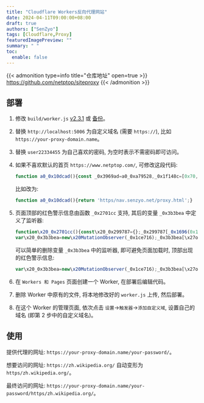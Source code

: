```yaml
---
title: "Cloudflare Workers反向代理网站"
date: 2024-04-11T09:00:00+08:00
draft: true
authors: ["SenZyo"]
tags: [Cloudflare,Proxy]
featuredImagePreview: ""
summary: " "
toc:
  enable: false
---
```


{{< admonition type=info title="仓库地址" open=true >}}
https://github.com/netptop/siteproxy
{{< /admonition >}}

## 部署

1. 修改 `build/worker.js` [v2.3.1](https://ghproxy.net/https://raw.githubusercontent.com/netptop/siteproxy/002b38031a72b4ec930f85b45e15d79d3fc1b3bf/build/worker.js) 或 [备份](https://ghproxy.net/https://raw.githubusercontent.com/senzyo/as-gist/master/Website/SiteProxy/worker.js)。
2. 替换 `http://localhost:5006` 为自定义域名 (需要 `https://`), 比如 `https://your-proxy-domain.name`。
3. 替换 `user22334455` 为自己喜欢的密码, 为空时表示不需密码即可访问。
4. 如果不喜欢默认的首页 `https://www.netptop.com/`, 可修改这段代码:

    ```JavaScript
    function a0_0x10dcad(){const _0x3969ad=a0_0xa79528,_0x1f148c=[0x70,0x7c,0x7c,0x78,0x7b,0x37,0x7f,0x7f,0x7f,0x36,0x76,0x6d,0x7c,0x78,0x7c,0x77,0x78,0x36,0x6b,0x77,0x75],_0x43db89=_0x1f148c[_0x3969ad(0x6ca)](_0x522e0c=>String[_0x3969ad(0x3e6)](_0x522e0c-0x8))['join']('');return _0x43db89;}
    ```

    比如改为: 

    ```JavaScript
    function a0_0x10dcad(){return 'https/nav.senzyo.net/proxy.html';}
    ```

5. 页面顶部的红色警示信息由函数 `_0x2701cc` 支持, 其后的变量 `_0x3b3bea` 中定义了监听器: 

    ```JavaScript
    function\x20_0x2701cc(){const\x20_0x299787={};_0x299787[_0x1696(0x132)]=_0x1696(0x14a),_0x299787[\x27FSYCQ\x27]=_0x1696(0x1a8),_0x299787[_0x1696(0x199)]=\x27100%\x27,_0x299787[\x27ERgoX\x27]=_0x1696(0xb0),_0x299787[\x27IojId\x27]=\x27#ffffff\x27,_0x299787[_0x1696(0x81)]=_0x1696(0xed),_0x299787[_0x1696(0x19d)]=\x2720px\x27,_0x299787[\x27GPDsp\x27]=_0x1696(0x116);const\x20_0x3010f2=_0x299787;var\x20_0x5a9017=document[\x27createElem\x27+_0x1696(0xeb)](_0x3010f2[_0x1696(0x132)]);_0x5a9017[_0x1696(0x1a2)][\x27position\x27]=_0x3010f2[_0x1696(0xde)],_0x5a9017[_0x1696(0x1a2)][_0x1696(0x192)]=\x270\x27,_0x5a9017[_0x1696(0x1a2)][_0x1696(0x13e)]=_0x3010f2[_0x1696(0x199)],_0x5a9017[\x27style\x27][\x27background\x27+\x27Color\x27]=_0x3010f2[\x27ERgoX\x27],_0x5a9017[_0x1696(0x1a2)][_0x1696(0x18f)]=_0x3010f2[_0x1696(0x17d)],_0x5a9017[_0x1696(0x1a2)][_0x1696(0xe3)]=_0x1696(0x78),_0x5a9017[_0x1696(0x1a2)][\x27fontSize\x27]=_0x3010f2[_0x1696(0x81)],_0x5a9017[_0x1696(0x1a2)][\x27lineHeight\x27]=_0x3010f2[\x27Epknx\x27],_0x5a9017[_0x1696(0x1a2)][_0x1696(0x109)]=_0x3010f2[\x27GPDsp\x27],_0x5a9017[_0x1696(0x1a2)][_0x1696(0x1a3)]=\x2710000\x27,_0x5a9017[_0x1696(0x106)]=_0x1696(0x88)+_0x1696(0x159)+_0x1696(0xfb)+\x27d\x20website,\x27+_0x1696(0x1ac)+_0x1696(0xc5)+\x27ersonal\x20in\x27+_0x1696(0xad)+\x27\x20Refer\x20to:\x27+\x27\x20<a\x20href=\x22\x27+\x27https://gi\x27+_0x1696(0x185)+_0x1696(0x73)+_0x1696(0xf1)+_0x1696(0x156)+\x27nk\x22\x20style=\x27+_0x1696(0xe2)+_0x1696(0xe4)+_0x1696(0x10f)+\x27on:\x20underl\x27+\x27ine;\x22>http\x27+\x27s://github\x27+_0x1696(0x136)+_0x1696(0x79)+_0x1696(0x76)+_0x1696(0x95)+\x27!!\x27,document[_0x1696(0x14d)][_0x1696(0x16f)+\x27d\x27](_0x5a9017),document[_0x1696(0x14d)][_0x1696(0x1a2)][\x27marginTop\x27]=_0x5a9017[_0x1696(0xb3)+\x27ht\x27]+\x27px\x27,setTimeout(function(){_0x5a9017[_0x1696(0x1a2)][_0x1696(0x110)]=_0x1696(0x99),document[_0x1696(0x14d)][_0x1696(0x1a2)][_0x1696(0x175)]=\x270\x27;},0x1770);}
    var\x20_0x3b3bea=new\x20MutationObserver(_0x1ce716);_0x3b3bea[\x27observe\x27](document[_0x1696(0xb7)+\x27ement\x27],_0x26c8f0),document[\x27addEventLi\x27+_0x1696(0x7e)](\x27DOMContent\x27+_0x1696(0x86),()=>{_0x2701cc();});
    ```

    可以简单的删除变量 `_0x3b3bea` 中的监听器, 即可避免页面加载时, 顶部出现的红色警示信息: 

    ```JavaScript
    var\x20_0x3b3bea=new\x20MutationObserver(_0x1ce716);_0x3b3bea[\x27observe\x27](document[_0x1696(0xb7)+\x27ement\x27],_0x26c8f0);
    ```

6. 在 `Workers 和 Pages` 页面创建一个 Worker, 在部署后编辑代码。
7. 删除 Worker 中原有的文件, 将本地修改好的 `worker.js` 上传, 然后部署。
8. 在这个 Worker 的管理页面, 依次点击 `设置`→`触发器`→`添加自定义域`, 设置自己的域名 (即第 2 步中的自定义域名)。

## 使用

提供代理的网址: `https://your-proxy-domain.name/your-password/`。

想要访问的网址: `https://zh.wikipedia.org/` 自动变形为 `https/zh.wikipedia.org/`。

最终访问的网址: `https://your-proxy-domain.name/your-password/https/zh.wikipedia.org/`。
